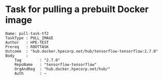 # <a name="GUID-852B2D67-627E-409F-91E7-E4B239ED6932"/> Task for pulling a prebuilt Docker image

```
Name: pull-task-tf2
TaskType : PULL_IMAGE
Author   : HPE-TEST
Prereq   : ROOTTASK
Outcome  : "hub.docker.hpecorp.net/hub/tensorflow-tensorflow:2.7.0"
Body     : 
    Tag        : "2.7.0"
    RepoName   : "tensorflow-tensorflow"
    OrgAndReg  : "hub.docker.hpecorp.net/hub/"
    Auth       : ~
```


